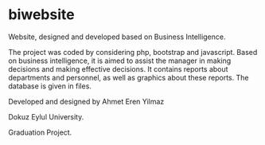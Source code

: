 # biwebsite
Website, designed and developed based on Business Intelligence.

The project was coded by considering php, bootstrap and javascript. Based on business intelligence, it is aimed to assist the manager in making decisions and making effective decisions. It contains reports about departments and personnel, as well as graphics about these reports. The database is given in files.

Developed and designed by Ahmet Eren Yilmaz

Dokuz Eylul University.

Graduation Project.
